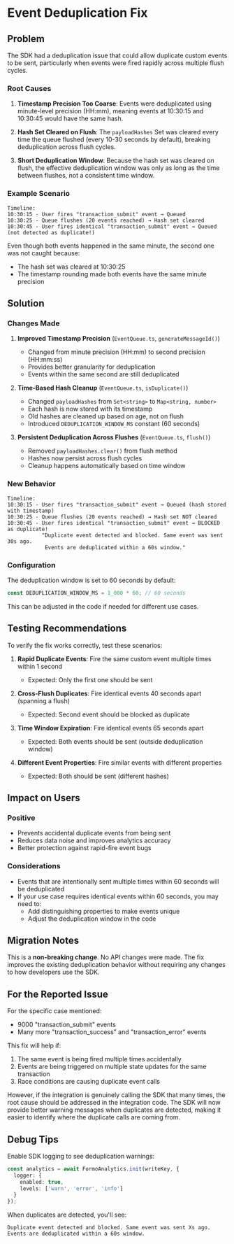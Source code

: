 # Event Deduplication Fix

## Problem

The SDK had a deduplication issue that could allow duplicate custom events to be sent, particularly when events were fired rapidly across multiple flush cycles.

### Root Causes

1. **Timestamp Precision Too Coarse**: Events were deduplicated using minute-level precision (HH:mm), meaning events at 10:30:15 and 10:30:45 would have the same hash.

2. **Hash Set Cleared on Flush**: The `payloadHashes` Set was cleared every time the queue flushed (every 10-30 seconds by default), breaking deduplication across flush cycles.

3. **Short Deduplication Window**: Because the hash set was cleared on flush, the effective deduplication window was only as long as the time between flushes, not a consistent time window.

### Example Scenario

```
Timeline:
10:30:15 - User fires "transaction_submit" event → Queued
10:30:25 - Queue flushes (20 events reached) → Hash set cleared
10:30:45 - User fires identical "transaction_submit" event → Queued (not detected as duplicate!)
```

Even though both events happened in the same minute, the second one was not caught because:
- The hash set was cleared at 10:30:25
- The timestamp rounding made both events have the same minute precision

## Solution

### Changes Made

1. **Improved Timestamp Precision** (`EventQueue.ts`, `generateMessageId()`)
   - Changed from minute precision (HH:mm) to second precision (HH:mm:ss)
   - Provides better granularity for deduplication
   - Events within the same second are still deduplicated

2. **Time-Based Hash Cleanup** (`EventQueue.ts`, `isDuplicate()`)
   - Changed `payloadHashes` from `Set<string>` to `Map<string, number>`
   - Each hash is now stored with its timestamp
   - Old hashes are cleaned up based on age, not on flush
   - Introduced `DEDUPLICATION_WINDOW_MS` constant (60 seconds)

3. **Persistent Deduplication Across Flushes** (`EventQueue.ts`, `flush()`)
   - Removed `payloadHashes.clear()` from flush method
   - Hashes now persist across flush cycles
   - Cleanup happens automatically based on time window

### New Behavior

```
Timeline:
10:30:15 - User fires "transaction_submit" event → Queued (hash stored with timestamp)
10:30:25 - Queue flushes (20 events reached) → Hash set NOT cleared
10:30:45 - User fires identical "transaction_submit" event → BLOCKED as duplicate!
           "Duplicate event detected and blocked. Same event was sent 30s ago. 
            Events are deduplicated within a 60s window."
```

### Configuration

The deduplication window is set to 60 seconds by default:

```typescript
const DEDUPLICATION_WINDOW_MS = 1_000 * 60; // 60 seconds
```

This can be adjusted in the code if needed for different use cases.

## Testing Recommendations

To verify the fix works correctly, test these scenarios:

1. **Rapid Duplicate Events**: Fire the same custom event multiple times within 1 second
   - Expected: Only the first one should be sent

2. **Cross-Flush Duplicates**: Fire identical events 40 seconds apart (spanning a flush)
   - Expected: Second event should be blocked as duplicate

3. **Time Window Expiration**: Fire identical events 65 seconds apart
   - Expected: Both events should be sent (outside deduplication window)

4. **Different Event Properties**: Fire similar events with different properties
   - Expected: Both should be sent (different hashes)

## Impact on Users

### Positive
- Prevents accidental duplicate events from being sent
- Reduces data noise and improves analytics accuracy
- Better protection against rapid-fire event bugs

### Considerations
- Events that are intentionally sent multiple times within 60 seconds will be deduplicated
- If your use case requires identical events within 60 seconds, you may need to:
  - Add distinguishing properties to make events unique
  - Adjust the deduplication window in the code

## Migration Notes

This is a **non-breaking change**. No API changes were made. The fix improves the existing deduplication behavior without requiring any changes to how developers use the SDK.

## For the Reported Issue

For the specific case mentioned:
- 9000 "transaction_submit" events
- Many more "transaction_success" and "transaction_error" events

This fix will help if:
1. The same event is being fired multiple times accidentally
2. Events are being triggered on multiple state updates for the same transaction
3. Race conditions are causing duplicate event calls

However, if the integration is genuinely calling the SDK that many times, the root cause should be addressed in the integration code. The SDK will now provide better warning messages when duplicates are detected, making it easier to identify where the duplicate calls are coming from.

## Debug Tips

Enable SDK logging to see deduplication warnings:

```typescript
const analytics = await FormoAnalytics.init(writeKey, {
  logger: {
    enabled: true,
    levels: ['warn', 'error', 'info']
  }
});
```

When duplicates are detected, you'll see:
```
Duplicate event detected and blocked. Same event was sent Xs ago. Events are deduplicated within a 60s window.
```


